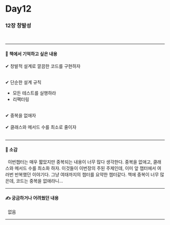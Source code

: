 # Day12

### 12장 창발성

<br/>

---

#### 📖 책에서 기억하고 싶은 내용 
✔ 창발적 설계로 깔끔한 코드를 구현하자
</br></br>

✔ 단순한 설계 규칙
<br/>

- 모든 테스트를 실행하라 </br>
- 리팩터링</br></br>

✔ 중복을 없애자 
<br/><br/>
✔ 클래스와 메서드 수를 최소로 줄이자 
<br/></br>





---

#### 📖 소감 
&nbsp; 이번챕터는 매우 짧았지만 중복되는 내용이 너무 많다 생각한다. 중복을 없애고, 클래스와 메서드 수를 최소화 하자. 이것들이 이번장의 주된 주제인데, 이미 앞 챕터에서 여러번 반복했던 이야기다. 
그냥 여태까지의 챕터를 요약한 챕터같다. 책에 중복이 너무 많은데, 코드는 중복을 없애라니... 

---

#### ✍ 궁금하거나 어려웠던 내용
&nbsp; 없음


---

